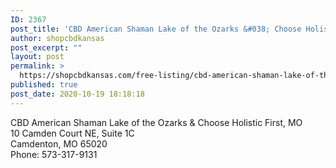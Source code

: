 ```yaml
---
ID: 2367
post_title: 'CBD American Shaman Lake of the Ozarks &#038; Choose Holistic First, MO'
author: shopcbdkansas
post_excerpt: ""
layout: post
permalink: >
  https://shopcbdkansas.com/free-listing/cbd-american-shaman-lake-of-the-ozarks-choose-holistic-first-mo/
published: true
post_date: 2020-10-19 18:18:18
---
```

<!-- wp:paragraph -->
<p>CBD American Shaman Lake of the Ozarks &amp; Choose Holistic First, MO <br>10 Camden Court NE, Suite 1C <br>Camdenton, MO 65020 <br>Phone: 573-317-9131 </p>
<!-- /wp:paragraph -->

<!-- wp:block {"ref":2251} /-->